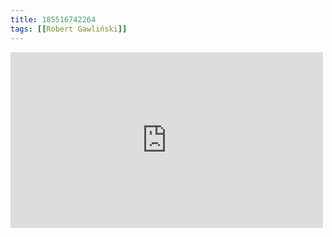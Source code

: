 ```yaml
---
title: 185516742264
tags: [[Robert Gawliński]]
---
```

<iframe allow="accelerometer; autoplay; clipboard-write; encrypted-media; gyroscope; picture-in-picture" allowfullscreen="" frameborder="0" height="281" id="youtube_iframe" src="https://www.youtube.com/embed/b3jaE16SO50?feature=oembed&amp;enablejsapi=1&amp;origin=https://safe.txmblr.com&amp;wmode=opaque" width="500"></iframe>